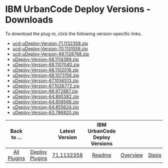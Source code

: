 
# IBM UrbanCode Deploy Versions - Downloads

To download the plug-in, click the following version-specific links.
- [ucd-uDeploy-Version-71.1132358.zip](https://raw.githubusercontent.com/UrbanCode/IBM-UCD-PLUGINS/main/files/uDeploy-Version/ucd-uDeploy-Version-71.1132358.zip)
- [ucd-uDeploy-Version-70.1131559.zip](https://raw.githubusercontent.com/UrbanCode/IBM-UCD-PLUGINS/main/files/uDeploy-Version/ucd-uDeploy-Version-70.1131559.zip)
- [ucd-uDeploy-Version-69.1128768.zip](https://raw.githubusercontent.com/UrbanCode/IBM-UCD-PLUGINS/main/files/uDeploy-Version/ucd-uDeploy-Version-69.1128768.zip)
- [uDeploy-Version-68.1114399.zip](https://raw.githubusercontent.com/UrbanCode/IBM-UCD-PLUGINS/main/files/uDeploy-Version/uDeploy-Version-68.1114399.zip)
- [uDeploy-Version-68.1107040.zip](https://raw.githubusercontent.com/UrbanCode/IBM-UCD-PLUGINS/main/files/uDeploy-Version/uDeploy-Version-68.1107040.zip)
- [uDeploy-Version-68.1102018.zip](https://raw.githubusercontent.com/UrbanCode/IBM-UCD-PLUGINS/main/files/uDeploy-Version/uDeploy-Version-68.1102018.zip)
- [uDeploy-Version-68.1073156.zip](https://raw.githubusercontent.com/UrbanCode/IBM-UCD-PLUGINS/main/files/uDeploy-Version/uDeploy-Version-68.1073156.zip)
- [uDeploy-Version-67.1056513.zip](https://raw.githubusercontent.com/UrbanCode/IBM-UCD-PLUGINS/main/files/uDeploy-Version/uDeploy-Version-67.1056513.zip)
- [uDeploy-Version-67.1026772.zip](https://raw.githubusercontent.com/UrbanCode/IBM-UCD-PLUGINS/main/files/uDeploy-Version/uDeploy-Version-67.1026772.zip)
- [uDeploy-Version-66.972887.zip](https://raw.githubusercontent.com/UrbanCode/IBM-UCD-PLUGINS/main/files/uDeploy-Version/uDeploy-Version-66.972887.zip)
- [uDeploy-Version-64.895382.zip](https://raw.githubusercontent.com/UrbanCode/IBM-UCD-PLUGINS/main/files/uDeploy-Version/uDeploy-Version-64.895382.zip)
- [uDeploy-Version-64.858568.zip](https://raw.githubusercontent.com/UrbanCode/IBM-UCD-PLUGINS/main/files/uDeploy-Version/uDeploy-Version-64.858568.zip)
- [uDeploy-Version-64.855624.zip](https://raw.githubusercontent.com/UrbanCode/IBM-UCD-PLUGINS/main/files/uDeploy-Version/uDeploy-Version-64.855624.zip)
- [uDeploy-Version-63.786820.zip](https://raw.githubusercontent.com/UrbanCode/IBM-UCD-PLUGINS/main/files/uDeploy-Version/uDeploy-Version-63.786820.zip)

|Back to ...||Latest Version|IBM UrbanCode Deploy Versions |||
| :---: | :---: | :---: | :---: | :---: | :---: |
|[All Plugins](../../index.md)|[Deploy Plugins](../README.md)|[71.1132358](https://raw.githubusercontent.com/UrbanCode/IBM-UCD-PLUGINS/main/files/uDeploy-Version/ucd-uDeploy-Version-71.1132358.zip)|[Readme](README.md)|[Overview](overview.md)|[Steps](steps.md)|
